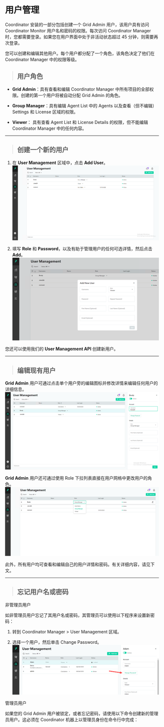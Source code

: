 # 用户管理 #

Coordinator 安装的一部分包括创建一个 Grid Admin 用户，该用户具有访问 Coordinator Monitor 用户名和密码的权限。每次访问 Coordinator Manager 时，您都需要登录。如果您在用户界面中处于非活动状态超过 45 分钟，则需要再次登录。

您可以创建和编辑其他用户。每个用户都分配了一个角色，该角色决定了他们在 Coordinator Manager 中的权限等级。

> ## 用户角色 ##
* **Grid Admin**：具有查看和编辑 Coordinator Manager 中所有项目的全部权限。创建的第一个用户将被自动分配 Grid Admin 的角色。

* **Group Manager**：具有编辑 Agent List 中的 Agents 以及查看（但不编辑）Settings 和 License 区域的权限。

* **Viewer**： 具有查看 Agent List 和 License Details 的权限，但不能编辑 Coordinator Manager 中的任何内容。


---
> ## 创建一个新的用户 ##

1. 在 **User Management** 区域中，点击 **Add User**。
![](/documents/resource/user_management.png)

2. 填写 **Role** 和 **Password**，以及有助于管理用户的任何可选详情，然后点击 **Add**。
![](/documents/resource/add_new_user.png)

您还可以使用我们的 **User Management API** 创建新用户。


---
> ## 编辑现有用户 ##

**Grid Admin** 用户可通过点击单个用户旁的编辑图标并修改详情来编辑任何用户的详细信息。
![](/documents/resource/edit_user.png)

**Grid Admin** 用户还可通过使用 Role 下拉列表直接在用户网格中更改用户的角色。
![](/documents/resource/change_role.png)

此外，所有用户均可查看和编辑自己的用户详情和密码。有关详细内容，请见下文。


---
> ## 忘记用户名或密码 ##

非管理员用户

如非管理员用户忘记了其用户名或密码，其管理员可以使用以下程序来设置新密码：

1. 转到 Coordinator Manager > User Management 区域。

2. 选择一个用户，然后单击 Change Password。
![](/documents/resource/change_user_password.png)



管理员用户

如果您的 Grid Admin 用户被锁定，或者忘记密码，请使用以下命令创建新的管理员用户。这必须在 Coordinator 机器上以管理员身份在命令行中完成：